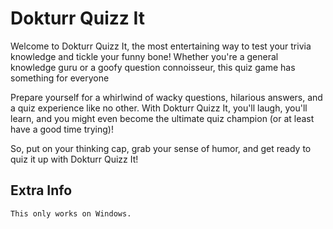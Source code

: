 # Dokturr Quizz It
Welcome to Dokturr Quizz It, the most entertaining way to test your trivia knowledge and tickle your funny bone! Whether you're a general knowledge guru or a goofy question connoisseur, this quiz game has something for everyone <br>

Prepare yourself for a whirlwind of wacky questions, hilarious answers, and a quiz experience like no other. With Dokturr Quizz It, you'll laugh, you'll learn, and you might even become the ultimate quiz champion (or at least have a good time trying)!<br>

So, put on your thinking cap, grab your sense of humor, and get ready to quiz it up with Dokturr Quizz It!

## Extra Info
    This only works on Windows.